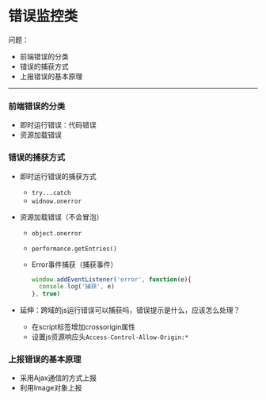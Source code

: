 # 错误监控类

问题：

- 前端错误的分类
- 错误的捕获方式
- 上报错误的基本原理

---

### 前端错误的分类

- 即时运行错误：代码错误
- 资源加载错误

### 错误的捕获方式

- 即时运行错误的捕获方式

  - `try...catch`
  - `widnow.onerror`

- 资源加载错误（不会冒泡）

  - `object.onerror`

  - `performance.getEntries()`

  - Error事件捕获（捕获事件）

    ```js
    window.addEventListener('error', function(e){
      console.log('捕获', e)
    }, true)
    ```

- 延伸：跨域的js运行错误可以捕获吗，错误提示是什么，应该怎么处理？

  - 在script标签增加crossorigin属性
  - 设置js资源响应头`Access-Control-Allow-Origin:*`

### 上报错误的基本原理

- 采用Ajax通信的方式上报
- 利用Image对象上报